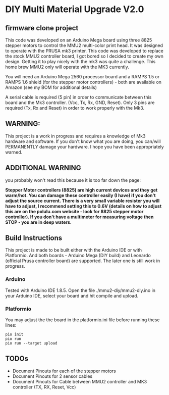 DIY Multi Material Upgrade V2.0
==========================
firmware clone project
--------------------------------

This code was developed on an Arduino Mega board using three 8825 stepper motors to control the MMU2 multi-color print head. 
It was designed to operate with the PRUSA mk3 printer.  This code was developed to replace the stock MMU2 controller board, I got bored so I decided to create my own design.  Getting it to play nicely with the mk3 was quite a challenge.  This home brew MMU2 only will operate with the MK3 currently.

You will need an Arduino Mega 2560 processor board and a RAMPS 1.5 or RAMPS 1.6 shield (for the stepper motor controllers) - both are available on Amazon (see my BOM for additional details)

A serial cable is required (5 pin) in order to communicate between this board and the Mk3 controller.  (Vcc, Tx, Rx, GND, Reset).  Only 3 pins are required (Tx, Rx and Reset) in order to work properly with the Mk3.


## WARNING:  
This project is a work in progress and requires a knowledge of Mk3 hardware and software.  If you don't know what you are doing, you can/will PERMANENTLY damage your hardware.  I hope you have been appropriately warned.
          
## ADDITIONAL WARNING
you probably won't read this because it is too far down the page:

**Stepper Motor controllers (8825) are high current devices and they get warm/hot.  You can damage these controller easily
(I have) if you don't adjust the source current.  There is a very small variable resister you will have to adjust, I 
recommend setting this to 0.6V (details on how to adjust this are on the polulu.com website - look for 8825 stepper 
motor controller).  If you don't have a multimeter for measuring voltage then STOP - you are in deep waters.**

## Build Instructions
This project is made to be built either with the Arduino IDE or with Platformio. And both boards - Arduino Mega (DIY build) and Leonardo (official Prusa controller board) are supported. The later one is still work in progress. 

### Arduino
Tested with Arduino IDE 1.8.5. Open the file ./mmu2-diy/mmu2-diy.ino in your Arduino IDE, select your board and hit compile and upload.

### Platformio
You may adjust the the board in the platformio.ini file before running these lines:
```
pio init
pio run
pio run --target upload
```

## TODOs
* Document Pinouts for each of the stepper motors
* Document Pinouts for 2 sensor cables
* Document Pinouts for Cable between MMU2 controller and MK3 controller (TX, RX, Reset, Vcc)
